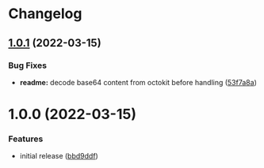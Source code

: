 # Changelog

## [1.0.1](https://github.com/vnphanquang/monkeytype-readme/compare/v1.0.0...v1.0.1) (2022-03-15)


### Bug Fixes

* **readme:** decode base64 content from octokit before handling ([53f7a8a](https://github.com/vnphanquang/monkeytype-readme/commit/53f7a8a902f14619f66ae8b19c606a21a1bb9ad7))

# 1.0.0 (2022-03-15)


### Features

* initial release ([bbd9ddf](https://github.com/vnphanquang/monkeytype-readme/commit/bbd9ddf7829661e9b593e6139709b6f08a2453ab))
